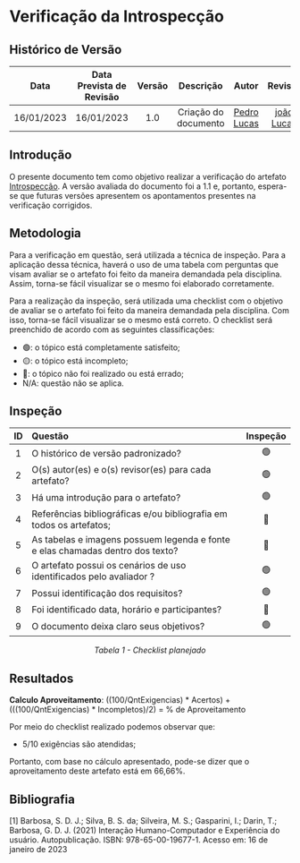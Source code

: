 # Verificação da Introspecção
## <a>Histórico de Versão</a>
|    Data    | Data Prevista de Revisão | Versão |      Descrição       |                   Autor                    |                  Revisor                   |
| :--------: | :----------------------: | :----: | :------------------: | :----------------------------------------: | :----------------------------------------: |
| 16/01/2023 |        16/01/2023        |  1.0   | Criação do documento | [Pedro Lucas](https://github.com/PedroLSF) | [joão Lucas](https://github.com/HacKairos) |

## <a>Introdução</a>
O presente documento tem como objetivo realizar a verificação do artefato [Introspecção](../../../Elicitacao/Introspeccao.md). A versão avaliada do documento foi a 1.1 e, portanto, espera-se que futuras versões apresentem os apontamentos presentes na verificação corrigidos.


## <a>Metodologia</a>
Para a verificação em questão, será utilizada a técnica de inspeção. Para a aplicação dessa técnica, haverá o uso de uma tabela com perguntas que visam avaliar se o artefato foi feito da maneira demandada pela disciplina. Assim, torna-se fácil visualizar se o mesmo foi elaborado corretamente.

Para a realização da inspeção, será utilizada uma checklist com o objetivo de avaliar se o artefato foi feito da maneira demandada pela disciplina. Com isso, torna-se fácil visualizar se o mesmo está correto. O checklist será preenchido de acordo com as seguintes classificações:

* 🟢: o tópico está completamente satisfeito;
* 🟡: o tópico está incompleto;
* 🔴: o tópico não foi realizado ou está errado;
* N/A: questão não se aplica.

## Inspeção

<center>

|  ID   | Questão                                                                        | Inspeção |
| :---: | :----------------------------------------------------------------------------- | :------: |
|   1   | O histórico de versão padronizado?                                             |    🟢     |
|   2   | O(s) autor(es) e o(s) revisor(es) para cada artefato?                          |    🟢     |
|   3   | Há uma introdução para o artefato?                                             |    🟢     |
|   4   | Referências bibliográficas e/ou bibliografia em todos os artefatos;            |    🔴     |
|   5   | As tabelas e imagens possuem legenda e fonte e elas chamadas dentro dos texto? |    🔴     |
|   6   | O artefato possui os cenários de uso identificados pelo avaliador ?            |    🟢     |
|   7   | Possui identificação dos requisitos?                                           |    🟢     |
|   8   | Foi identificado data, horário e participantes?                                |    🔴     |
|   9   | O documento deixa claro seus objetivos?                                        |    🟢     |
  
*Tabela 1 - Checklist planejado*

</center>


## <a>Resultados</a>
<a>**Calculo Aproveitamento**</a>: ((100/QntExigencias) * Acertos) + (((100/QntExigencias) * Incompletos)/2) = % de Aproveitamento

Por meio do checklist realizado podemos observar que:
  
  * 5/10 exigências são atendidas;

Portanto, com base no cálculo apresentado, pode-se dizer que o aproveitamento deste artefato está em 66,66%.

## Bibliografia

[1] Barbosa, S. D. J.; Silva, B. S. da; Silveira, M. S.; Gasparini, I.; Darin, T.; Barbosa, G. D. J. (2021) Interação Humano-Computador e Experiência do usuário. Autopublicação. ISBN: 978-65-00-19677-1. Acesso em: 16 de janeiro de 2023
